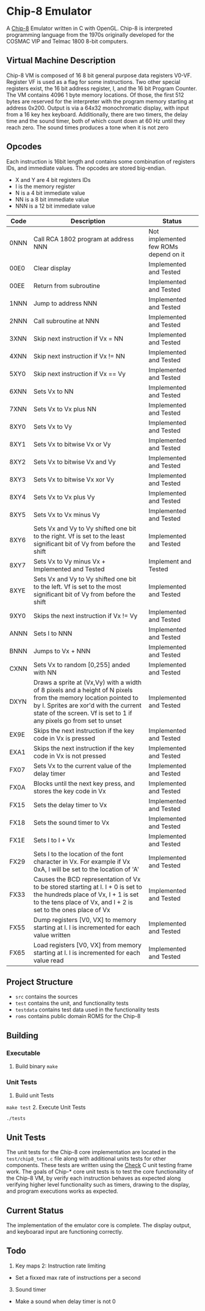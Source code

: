 # Chip-8 Emulator
A [Chip-8](https://en.wikipedia.org/wiki/CHIP-8) Emulator written in C with OpenGL. Chip-8 is interpreted programming language from the 1970s originally developed for the COSMAC VIP and Telmac 1800 8-bit computers.

## Virtual Machine Description

Chip-8 VM is composed of 16 8 bit general purpose data registers V0-VF. Register VF is used as a flag for some instructions. Two other special registers exist, the 16 bit address register, I, and the 16 bit Program Counter. The VM contains 4096 1 byte memory locations. Of those, the first 512 bytes are reserved for the interpreter with the program memory starting at address 0x200. Output is via a 64x32 monochromatic display, with input from a 16 key  hex keyboard. Additionally, there are two timers, the delay time and the sound timer, both of which count down at 60 Hz until they reach zero. The sound times produces a tone when it is not zero

## Opcodes
Each instruction is 16bit length and contains some combination of registers IDs, and immediate values. The opcodes are stored big-endian.

* X and Y are 4 bit registers IDs
* I is the memory register
* N is a 4 bit immediate value
* NN is a 8 bit immediate value
* NNN is a 12 bit immediate value

Code | Description | Status
-----|-------------|-------
0NNN | Call RCA 1802 program at address NNN | Not implemented few ROMs depend on it
00E0 | Clear display | Implemented and Tested
00EE | Return from subroutine | Implemented and Tested
1NNN | Jump to address NNN | Implemented and Tested
2NNN | Call subroutine at NNN | Implemented and Tested
3XNN | Skip next instruction if Vx = NN | Implemented and Tested
4XNN | Skip next instruction if Vx != NN | Implemented and Tested
5XY0 | Skip next instruction if Vx == Vy | Implemented and Tested
6XNN | Sets Vx to NN | Implemented and Tested
7XNN | Sets Vx to Vx plus NN | Implemented and Tested
8XY0 | Sets Vx to Vy | Implemented and Tested
8XY1 | Sets Vx to bitwise Vx or Vy | Implemented and Tested
8XY2 | Sets Vx to bitwise Vx and Vy | Implemented and Tested
8XY3 | Sets Vx to bitwise Vx xor Vy | Implemented and Tested
8XY4 | Sets Vx to Vx plus Vy | Implemented and Tested
8XY5 | Sets Vx to Vx minus Vy | Implemented and Tested
8XY6 | Sets Vx and Vy to Vy shifted one bit to the right. Vf is set to the least significant bit of Vy from before the shift | Implemented and Tested
8XY7 | Sets Vx to Vy minus Vx + Implemented and Tested | Implement and Tested
8XYE | Sets Vx and Vy to Vy shifted one bit to the left. Vf is set to the most significant bit of Vy from before the shift | Implemented and Tested
9XY0 | Skips the next instruction if Vx != Vy | Implemented and Tested
ANNN | Sets I to NNN | Implemented and Tested
BNNN | Jumps to Vx + NNN | Implemented and Tested
CXNN | Sets Vx to random [0,255] anded with NN | Implemented and Tested
DXYN | Draws a sprite at (Vx,Vy) with a width of 8 pixels and a height of N pixels from the memory location pointed to by I. Sprites are xor'd with the current state of the screen. Vf is set to 1 if any pixels go from set to unset | Implemented and Tested
EX9E | Skips the next instruction if the key code in Vx is pressed | Implemented and Tested
EXA1 | Skips the next instruction if the key code in Vx is not pressed | Implemented and Tested
FX07 | Sets Vx to the current value of the delay timer | Implemented and Tested
FX0A | Blocks until the next key press, and stores the key code in Vx | Implemented and Tested
FX15 | Sets the delay timer to Vx | Implemented and Tested
FX18 | Sets the sound timer to Vx | Implemented and Tested
FX1E | Sets I to I + Vx | Implemented and Tested
FX29 | Sets I to the location of the font character in Vx. For example if Vx 0xA, I will be set to the location of 'A' | Implemented and Tested
FX33 | Causes the BCD representation of Vx to be stored starting at I. I + 0 is set to the hundreds place of Vx, I + 1 is set to the tens place of Vx, and I + 2 is set to the ones place of Vx | Implemented and Tested
FX55 | Dump registers [V0, VX] to memory starting at I. I is incremented for each value written | Implemented and Tested
FX65 | Load registers [V0, VX] from memory starting at I. I is incremented for each value read | Implemented and Tested

## Project Structure
* `src` contains the sources
* `test` contains the unit, and functionality tests
* `testdata` contains test data used in the functionality tests
* `roms` contains public domain ROMS for the Chip-8

## Building
### Executable
1. Build binary
 `make`
### Unit Tests
1. Build unit Tests

 `make test`
2. Execute Unit Tests

 `./tests`

## Unit Tests
The unit tests for the Chip-8 core implementation are located in the `test/chip8_test.c` file along with additional units tests for other components. These tests are written using the [Check](https://libcheck.github.io/check/) C unit testing frame work. The goals of Chip-* core unit tests is to test the core functionality of the Chip-8 VM, by verify each instruction behaves as expected along verifying higher level functionality such as timers, drawing to the display, and program executions works as expected.

## Current Status
The implementation of the emulator core is complete. The display output, and keyboarad input are functioning correctly.

## Todo
1. Key maps
2: Instruction rate limiting
 * Set a fixxed max rate of instructions per a second
3. Sound timer
 * Make a sound when delay timer is not 0
